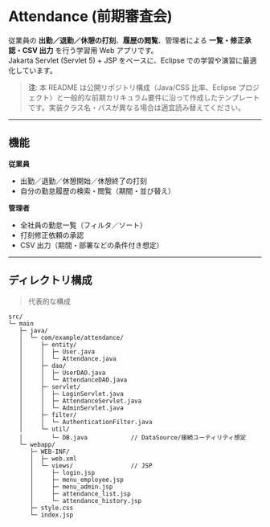 # Attendance (前期審査会)

従業員の **出勤／退勤／休憩の打刻**、**履歴の閲覧**、管理者による **一覧・修正承認・CSV 出力** を行う学習用 Web アプリです。  
Jakarta Servlet (Servlet 5) + JSP をベースに、Eclipse での学習や演習に最適化しています。

> **注**: 本 README は公開リポジトリ構成（Java/CSS 比率、Eclipse プロジェクト）と一般的な前期カリキュラム要件に沿って作成したテンプレートです。実装クラス名・パスが異なる場合は適宜読み替えてください。

---

## 機能

**従業員**
- 出勤／退勤／休憩開始／休憩終了の打刻
- 自分の勤怠履歴の検索・閲覧（期間・並び替え）

**管理者**
- 全社員の勤怠一覧（フィルタ／ソート）
- 打刻修正依頼の承認
- CSV 出力（期間・部署などの条件付き想定）

---

## ディレクトリ構成

> 代表的な構成

```text
src/
└─ main
   ├─ java/
   │  └─ com/example/attendance/
   │     ├─ entity/
   │     │  ├─ User.java
   │     │  └─ Attendance.java
   │     ├─ dao/
   │     │  ├─ UserDAO.java
   │     │  └─ AttendanceDAO.java
   │     ├─ servlet/
   │     │  ├─ LoginServlet.java
   │     │  ├─ AttendanceServlet.java
   │     │  └─ AdminServlet.java
   │     ├─ filter/
   │     │  └─ AuthenticationFilter.java
   │     └─ util/
   │        └─ DB.java            // DataSource/接続ユーティリティ想定
   └─ webapp/
      ├─ WEB-INF/
      │  ├─ web.xml
      │  └─ views/                // JSP
      │     ├─ login.jsp
      │     ├─ menu_employee.jsp
      │     ├─ menu_admin.jsp
      │     ├─ attendance_list.jsp
      │     └─ attendance_history.jsp
      ├─ style.css
      └─ index.jsp
```
